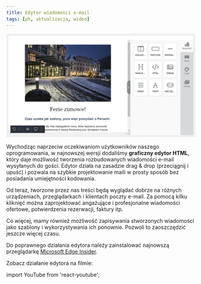 ```yaml
---
title: Edytor wiadomości e-mail
tags: [ph, aktualizacja, wideo]
---
```


![Edytor](/img/blog/2021-04-22-Graficzny-edytor/edytor-widok.png)

Wychodząc naprzeciw oczekiwaniom użytkowników naszego oprogramowania, w najnowszej wersji dodaliśmy **graficzny edytor HTML**, który daje możliwość tworzenia rozbudowanych wiadomości e-mail wysyłanych do gości. Edytor działa na zasadzie drag & drop (przeciągnij i upuść) i pozwala na szybkie projektowanie maili w prosty sposób bez posiadania umiejętności kodowania.

<!--truncate-->

Od teraz, tworzone przez nas treści będą wyglądać dobrze na różnych urządzeniach, przeglądarkach i klientach poczty e-mail. Za pomocą kilku kliknięć można zaprojektować angażujące i profesjonalne wiadomości ofertowe, potwierdzenia rezerwacji, faktury itp.

Co więcej, mamy również możliwość zapisywania stworzonych wiadomości jako szablony i wykorzystywania ich ponownie. Pozwoli to zaoszczędzić jeszcze więcej czasu.

Do poprawnego działania edytora należy zainstalować najnowszą przeglądarkę [Microsoft Edge Insider](https://www.microsoftedgeinsider.com/pl-pl/).

Zobacz działanie edytora na filmie:

import YouTube from 'react-youtube';

<YouTube videoId="5gJHcDThLsk" />
